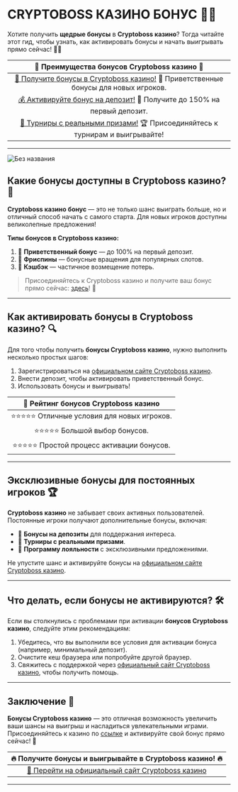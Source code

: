 # CRYPTOBOSS КАЗИНО БОНУС 🎰💎

Хотите получить **щедрые бонусы** в **Cryptoboss казино**? Тогда читайте этот гид, чтобы узнать, как активировать бонусы и начать выигрывать прямо сейчас! 🎉🎁

| 🔗 **Преимущества бонусов Cryptoboss казино** 🔗 |
|:------------------------------------------------:|
| [🎲 Получите бонусы в Cryptoboss казино!](https://cryptobossc.online/d847bcfa9) 🎁 Приветственные бонусы для новых игроков. |
| [💰 Активируйте бонус на депозит!](https://cryptobossc.online/d847bcfa9) 💎 Получите до 150% на первый депозит. |
| [🎰 Турниры с реальными призами!](https://cryptobossc.online/d847bcfa9) 🏆 Присоединяйтесь к турнирам и выигрывайте!

---
![Без названия](https://github.com/user-attachments/assets/92f37f7c-04a8-4c25-b7bc-22bc2a93eb0e)

## Какие бонусы доступны в Cryptoboss казино? 🧐

**Cryptoboss казино бонус** — это не только шанс выиграть больше, но и отличный способ начать с самого старта. Для новых игроков доступны великолепные предложения!

**Типы бонусов в Cryptoboss казино:**
1. 🎁 **Приветственный бонус** — до 100% на первый депозит.
2. 🎰 **Фриспины** — бонусные вращения для популярных слотов.
3. 💎 **Кэшбэк** — частичное возмещение потерь.

> Присоединяйтесь к Cryptoboss казино и получите ваш бонус прямо сейчас: [здесь](https://cryptobossc.online/d847bcfa9)! 💸

---

## Как активировать бонусы в Cryptoboss казино? 🔍

Для того чтобы получить **бонусы Cryptoboss казино**, нужно выполнить несколько простых шагов:
1. Зарегистрироваться на [официальном сайте Cryptoboss казино](https://cryptobossc.online/d847bcfa9).
2. Внести депозит, чтобы активировать приветственный бонус.
3. Использовать бонусы и выигрывать!

| 📌 **Рейтинг бонусов Cryptoboss казино** |
|:--------------------------------------:|
| ⭐⭐⭐⭐⭐  Отличные условия для новых игроков. |
| ⭐⭐⭐⭐⭐  Большой выбор бонусов. |
| ⭐⭐⭐⭐⭐  Простой процесс активации бонусов. |

---

## Эксклюзивные бонусы для постоянных игроков 🏆

**Cryptoboss казино** не забывает своих активных пользователей. Постоянные игроки получают дополнительные бонусы, включая:
- 🎁 **Бонусы на депозиты** для поддержания интереса.
- 🎰 **Турниры с реальными призами**.
- 💎 **Программу лояльности** с эксклюзивными предложениями.

Не упустите шанс и активируйте бонусы на [официальном сайте Cryptoboss казино](https://cryptobossc.online/d847bcfa9).

---

## Что делать, если бонусы не активируются? 🛠️

Если вы столкнулись с проблемами при активации **бонусов Cryptoboss казино**, следуйте этим рекомендациям:  
1. Убедитесь, что вы выполнили все условия для активации бонуса (например, минимальный депозит).
2. Очистите кеш браузера или попробуйте другой браузер.
3. Свяжитесь с поддержкой через [официальный сайт Cryptoboss казино](https://cryptobossc.online/d847bcfa9), чтобы получить помощь.

---

## Заключение 🥂

**Бонусы Cryptoboss казино** — это отличная возможность увеличить ваши шансы на выигрыш и насладиться увлекательными играми. Присоединяйтесь к казино по [ссылке](https://cryptobossc.online/d847bcfa9) и активируйте свой бонус прямо сейчас! 🎉

| 🔥 **Получите бонусы и выигрывайте в Cryptoboss казино!** 🔥 |
|:----------------------------------:|
| [🌟 Перейти на официальный сайт Cryptoboss казино](https://cryptobossc.online/d847bcfa9) |

---
